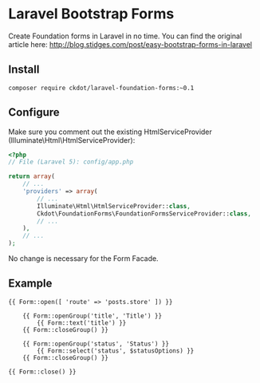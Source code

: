 # Laravel Bootstrap Forms

Create Foundation forms in Laravel in no time.
You can find the original article here: http://blog.stidges.com/post/easy-bootstrap-forms-in-laravel

## Install

```
composer require ckdot/laravel-foundation-forms:~0.1
```

## Configure

Make sure you comment out the existing HtmlServiceProvider (Illuminate\Html\HtmlServiceProvider):

```php
<?php
// File (Laravel 5): config/app.php

return array(
    // ...
    'providers' => array(
        // ...
        Illuminate\Html\HtmlServiceProvider::class,
        Ckdot\FoundationForms\FoundationFormsServiceProvider::class,
        // ...
    ),
    // ...
);
```

No change is necessary for the Form Facade.

## Example

```
{{ Form::open([ 'route' => 'posts.store' ]) }}

    {{ Form::openGroup('title', 'Title') }}
        {{ Form::text('title') }}
    {{ Form::closeGroup() }}

    {{ Form::openGroup('status', 'Status') }}
        {{ Form::select('status', $statusOptions) }}
    {{ Form::closeGroup() }}

{{ Form::close() }}
```
